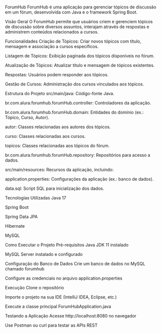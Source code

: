 ForumHub
ForumHub é uma aplicação para gerenciar tópicos de discussão em um fórum, desenvolvida com Java e o framework Spring Boot.

Visão Geral
O ForumHub permite que usuários criem e gerenciem tópicos de discussão sobre diversos assuntos, interajam através de respostas e administrem conteúdos relacionados a cursos.

Funcionalidades
Criação de Tópicos: Criar novos tópicos com título, mensagem e associação a cursos específicos.

Listagem de Tópicos: Exibição paginada dos tópicos disponíveis no fórum.

Atualização de Tópicos: Atualizar título e mensagem de tópicos existentes.

Respostas: Usuários podem responder aos tópicos.

Gestão de Cursos: Administração dos cursos vinculados aos tópicos.

Estrutura do Projeto
src/main/java: Código-fonte Java.

br.com.alura.forumhub.forumHub.controller: Controladores da aplicação.

br.com.alura.forumhub.forumHub.domain: Entidades do domínio (ex.: Tópico, Curso, Autor).

autor: Classes relacionadas aos autores dos tópicos.

curso: Classes relacionadas aos cursos.

topicos: Classes relacionadas aos tópicos do fórum.

br.com.alura.forumhub.forumHub.repository: Repositórios para acesso a dados.

src/main/resources: Recursos da aplicação, incluindo:

application.properties: Configurações da aplicação (ex.: banco de dados).

data.sql: Script SQL para inicialização dos dados.

Tecnologias Utilizadas
Java 17

Spring Boot

Spring Data JPA

Hibernate

MySQL

Como Executar o Projeto
Pré-requisitos
Java JDK 11 instalado

MySQL Server instalado e configurado

Configuração do Banco de Dados
Crie um banco de dados no MySQL chamado forumhub

Configure as credenciais no arquivo application.properties

Execução
Clone o repositório

Importe o projeto na sua IDE (IntelliJ IDEA, Eclipse, etc.)

Execute a classe principal ForumHubApplication.java

Testando a Aplicação
Acesse http://localhost:8080 no navegador

Use Postman ou curl para testar as APIs REST

